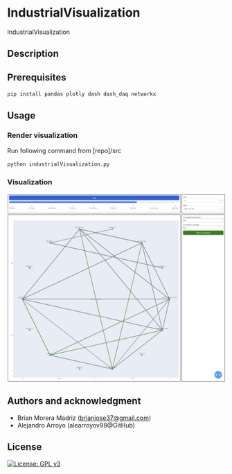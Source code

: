 # IndustrialVisualization
IndustrialVisualization

## Description


## Prerequisites

```bash
pip install pandas plotly dash dash_daq networkx
```

## Usage

### Render visualization
Run following command from [repo]/src
```bash
python industrialVisualization.py
```
### Visualization

![alt text](images/image.png)

## Authors and acknowledgment
* Brian Morera Madriz (brianjose37@gmail.com)
* Alejandro Arroyo (alearroyov98@GitHub)

## License
[![License: GPL v3](https://img.shields.io/badge/License-GPLv3-blue.svg)](https://www.gnu.org/licenses/gpl-3.0)